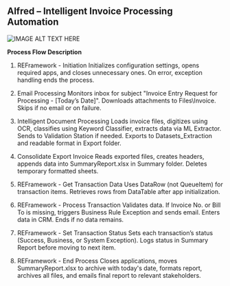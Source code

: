 ## Alfred – Intelligent Invoice Processing Automation
![IMAGE ALT TEXT HERE](https://github.com/bacdillon/RPA-UiPath/blob/main/Alfred%20%E2%80%93%20Intelligent%20Invoice%20Processing%20Automation/DU.gif) <br>

**Process Flow Description**<br>
1. REFramework - Initiation
Initializes configuration settings, opens required apps, and closes unnecessary ones. On error, exception handling ends the process.

2. Email Processing
Monitors inbox for subject "Invoice Entry Request for Processing - [Today’s Date]". Downloads attachments to Files\Invoice. Skips if no email or on failure.

3. Intelligent Document Processing
Loads invoice files, digitizes using OCR, classifies using Keyword Classifier, extracts data via ML Extractor. Sends to Validation Station if needed. Exports to Datasets_Extraction and readable format in Export folder.

4. Consolidate Export Invoice
Reads exported files, creates headers, appends data into SummaryReport.xlsx in Summary folder. Deletes temporary formatted sheets.

5. REFramework - Get Transaction Data
Uses DataRow (not QueueItem) for transaction items. Retrieves rows from DataTable after app initialization.

6. REFramework - Process Transaction
Validates data. If Invoice No. or Bill To is missing, triggers Business Rule Exception and sends email. Enters data in CRM. Ends if no data remains.

7. REFramework - Set Transaction Status
Sets each transaction’s status (Success, Business, or System Exception). Logs status in Summary Report before moving to next item.

8. REFramework - End Process
Closes applications, moves SummaryReport.xlsx to archive with today's date, formats report, archives all files, and emails final report to relevant stakeholders.






